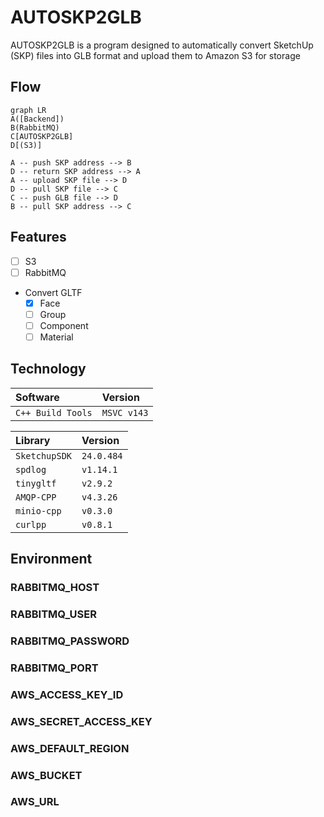 

# AUTOSKP2GLB

AUTOSKP2GLB is a program designed to automatically convert SketchUp (SKP) files into GLB format and upload them to Amazon S3 for storage

## Flow
```mermaid
graph LR
A([Backend])
B(RabbitMQ)
C[AUTOSKP2GLB]
D[(S3)]

A -- push SKP address --> B
D -- return SKP address --> A
A -- upload SKP file --> D
D -- pull SKP file --> C
C -- push GLB file --> D
B -- pull SKP address --> C
```

## Features

- [ ] S3
- [ ] RabbitMQ
-  Convert GLTF
	- [x] Face
	- [ ] Group
	- [ ] Component
	- [ ] Material

## Technology

| Software | Version  |
| :-------- | :------- |
| `C++ Build Tools` | `MSVC v143` |

| Library | Version  |
| :-------- | :------- |
| `SketchupSDK` | `24.0.484` |
| `spdlog` | `v1.14.1` |
| `tinygltf` | `v2.9.2` |
| `AMQP-CPP` | `v4.3.26` |
| `minio-cpp` | `v0.3.0` |
| `curlpp` | `v0.8.1` |

## Environment

### RABBITMQ_HOST

### RABBITMQ_USER

### RABBITMQ_PASSWORD

### RABBITMQ_PORT

### AWS_ACCESS_KEY_ID

### AWS_SECRET_ACCESS_KEY

### AWS_DEFAULT_REGION

### AWS_BUCKET

### AWS_URL
